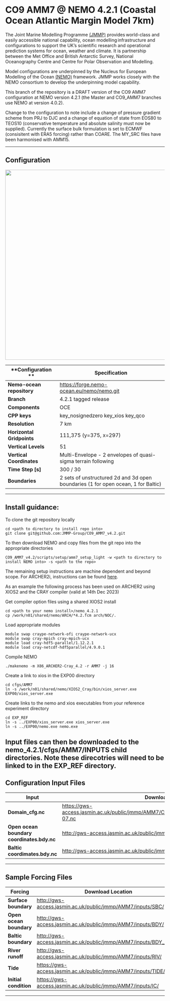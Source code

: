 # CO9 AMM7 @ NEMO 4.2.1 (Coastal Ocean Atlantic Margin Model 7km) 

The Joint Marine Modelling Programme [(JMMP)](https://www.metoffice.gov.uk/research/approach/collaboration/joint-marine-modelling-programme) provides world-class and easily accessible national capability, ocean modelling infrastructure and configurations to support the UK’s scientific research and operational prediction systems for ocean, weather and climate. It is partnership between the Met Office and British Antarctic Survey, National Oceanography Centre and Centre for Polar Observation and Modelling.

Model configurations are underpinned by the Nucleus for European Modelling of the Ocean [(NEMO)](https://www.nemo-ocean.eu) framework. JMMP works closely with the NEMO consortium to develop the underpinning model capability. 

This branch of the repository is a DRAFT version of the CO9 AMM7 configuration at NEMO version 4.2.1 (the Master and CO9_AMM7 branches use NEMO at version 4.0.2). 

Change to the configuration to note include a change of pressure gradient scheme from PRJ to DJC and a change of equation of state from EOS80 to TEOS10 (conservative temperature and absolute salinity must now be supplied). Currently the surface bulk formulation is set to ECMWF (consisitent with ERA5 forcing) rather than COARE. The MY_SRC files have been harmonised with AMM15. 

---

## Configuration
<p align="center">
<img src="https://gws-access.jasmin.ac.uk/public/jmmp_collab/AMM7/CO9_repo/CO9_AMM7_domain_bathy.jpg" width="600" >
</p>

|  **Configuration ** | **Specification** |
|-------------- | -------------- |
| **Nemo-ocean repository** | https://forge.nemo-ocean.eu/nemo/nemo.git |
| **Branch** | 4.2.1 tagged release |
| **Components** | OCE |
| **CPP keys** | key_nosignedzero key_xios key_qco |
| **Resolution** | 7 km |
| **Horizontal Gridpoints** | 111,375 (y=375, x=297) |
| **Vertical Levels** | 51 |
| **Vertical Coordinates** | Multi-Envelope - 2 envelopes of quasi-sigma terrain following |
| **Time Step [s]** | 300 / 30 |
| **Boundaries** | 2 sets of unstructured 2d and 3d open boundaries (1 for open ocean, 1 for Baltic) |

---

## Install guidance:

To clone the git repository locally
```
cd <path to directory to install repo into>
git clone git@github.com:JMMP-Group/CO9_AMM7_v4.2.git
```

To then download NEMO and copy files from the git repo into the appropriate directories 
```
CO9_AMM7_v4.2/scripts/setup/amm7_setup_light -w <path to directory to install NEMO into> -s <path to the repo>
```

The remaining setup instructions are machine dependent and beyond scope. For ARCHER2i, instructions can be found [here](https://github.com/hpc-uk/build-instructions/tree/main/apps/NEMO).

As an example the following process has been used on ARCHER2 using XIOS2 and the CRAY compiler (valid at 14th Dec 2023)

Get compiler option files using a shared XIOS2 install
```
cd <path to your nemo install>/nemo_4.2.1
cp /work/n01/shared/nemo/ARCH/*4.2.fcm arch/NOC/.
```
Load appropriate modules
```
module swap craype-network-ofi craype-network-ucx
module swap cray-mpich cray-mpich-ucx
module load cray-hdf5-parallel/1.12.2.1
module load cray-netcdf-hdf5parallel/4.9.0.1

```
Compile NEMO
```
./makenemo -m X86_ARCHER2-Cray_4.2 -r AMM7 -j 16
```

Create a link to xios in the EXP00 directory
```
cd cfgs/AMM7
ln -s /work/n01/shared/nemo/XIOS2_Cray/bin/xios_server.exe EXP00/xios_server.exe
```
Create links to the nemo and xios executables from your reference experiment directory
```
cd EXP_REF
ln -s ../EXP00/xios_server.exe xios_server.exe
ln -s ../EXP00/nemo.exe nemo.exe
```

Input files can then be downloaded to the nemo_4.2.1/cfgs/AMM7/INPUTS child directories. Note these direcotries will need to be linked to in the EXP_REF directory.
---

## Configuration Input Files

|  **Input** | **Download Location** |
|-------------- | -------------- |
| **Domain_cfg.nc** | https://gws-access.jasmin.ac.uk/public/jmmp/AMM7/CO9_repo/domain_cfg_co9amm7_MEsL51r10-07.nc |
| **Open ocean boundary coordinates.bdy.nc** | http://gws-access.jasmin.ac.uk/public/jmmp/AMM7/grid/coordinates.bdy.nc |
| **Baltic coordimates.bdy.nc** | http://gws-access.jasmin.ac.uk/public/jmmp/AMM7/grid/coordinates.skagbdy.nc |

---

## Sample Forcing Files

| **Forcing** | **Download Location** |
|-------------- | ------------------|
| **Surface boundary** | http://gws-access.jasmin.ac.uk/public/jmmp/AMM7/inputs/SBC/ |
| **Open ocean boundary** | http://gws-access.jasmin.ac.uk/public/jmmp/AMM7/inputs/BDY/ |
| **Baltic boundary** | http://gws-access.jasmin.ac.uk/public/jmmp/AMM7/inputs/BDY_SKAG/ |
| **River runoff** | http://gws-access.jasmin.ac.uk/public/jmmp/AMM7/inputs/RIV/ |
| **Tide** | https://gws-access.jasmin.ac.uk/public/jmmp/AMM7/inputs/TIDE/ |
| **Initial condition** | https://gws-access.jasmin.ac.uk/public/jmmp/AMM7/inputs/IC/ |

---



